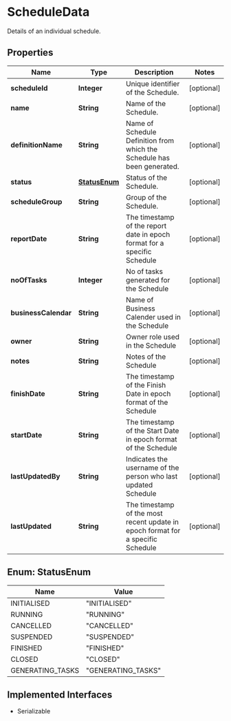 

# ScheduleData

Details of an individual schedule.

## Properties

Name | Type | Description | Notes
------------ | ------------- | ------------- | -------------
**scheduleId** | **Integer** | Unique identifier of the Schedule. |  [optional]
**name** | **String** | Name of the Schedule. |  [optional]
**definitionName** | **String** | Name of Schedule Definition from which the Schedule has been generated. |  [optional]
**status** | [**StatusEnum**](#StatusEnum) | Status of the Schedule. |  [optional]
**scheduleGroup** | **String** | Group of the Schedule. |  [optional]
**reportDate** | **String** | The timestamp of the report date in epoch format for a specific Schedule |  [optional]
**noOfTasks** | **Integer** | No of tasks generated for the Schedule |  [optional]
**businessCalendar** | **String** | Name of Business Calender used in the Schedule |  [optional]
**owner** | **String** | Owner role used in the Schedule |  [optional]
**notes** | **String** | Notes of the Schedule |  [optional]
**finishDate** | **String** | The timestamp of the Finish Date in epoch format of the Schedule |  [optional]
**startDate** | **String** | The timestamp of the Start Date in epoch format of the Schedule |  [optional]
**lastUpdatedBy** | **String** | Indicates the username of the person who last updated Schedule |  [optional]
**lastUpdated** | **String** | The timestamp of the most recent update in epoch format for a specific Schedule |  [optional]



## Enum: StatusEnum

Name | Value
---- | -----
INITIALISED | &quot;INITIALISED&quot;
RUNNING | &quot;RUNNING&quot;
CANCELLED | &quot;CANCELLED&quot;
SUSPENDED | &quot;SUSPENDED&quot;
FINISHED | &quot;FINISHED&quot;
CLOSED | &quot;CLOSED&quot;
GENERATING_TASKS | &quot;GENERATING_TASKS&quot;


## Implemented Interfaces

* Serializable


